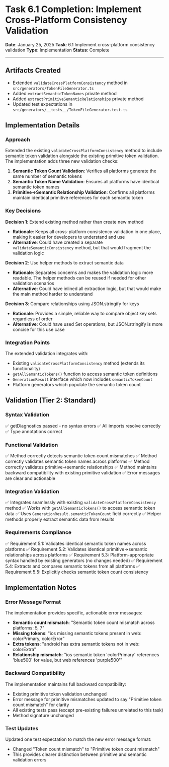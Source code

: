 # Task 6.1 Completion: Implement Cross-Platform Consistency Validation

**Date**: January 25, 2025
**Task**: 6.1 Implement cross-platform consistency validation
**Type**: Implementation
**Status**: Complete

---

## Artifacts Created

- Extended `validateCrossPlatformConsistency` method in `src/generators/TokenFileGenerator.ts`
- Added `extractSemanticTokenNames` private method
- Added `extractPrimitiveSemanticRelationships` private method
- Updated test expectations in `src/generators/__tests__/TokenFileGenerator.test.ts`

## Implementation Details

### Approach

Extended the existing `validateCrossPlatformConsistency` method to include semantic token validation alongside the existing primitive token validation. The implementation adds three new validation checks:

1. **Semantic Token Count Validation**: Verifies all platforms generate the same number of semantic tokens
2. **Semantic Token Name Validation**: Ensures all platforms have identical semantic token names
3. **Primitive→Semantic Relationship Validation**: Confirms all platforms maintain identical primitive references for each semantic token

### Key Decisions

**Decision 1**: Extend existing method rather than create new method
- **Rationale**: Keeps all cross-platform consistency validation in one place, making it easier for developers to understand and use
- **Alternative**: Could have created a separate `validateSemanticConsistency` method, but that would fragment the validation logic

**Decision 2**: Use helper methods to extract semantic data
- **Rationale**: Separates concerns and makes the validation logic more readable. The helper methods can be reused if needed for other validation scenarios
- **Alternative**: Could have inlined all extraction logic, but that would make the main method harder to understand

**Decision 3**: Compare relationships using JSON.stringify for keys
- **Rationale**: Provides a simple, reliable way to compare object key sets regardless of order
- **Alternative**: Could have used Set operations, but JSON.stringify is more concise for this use case

### Integration Points

The extended validation integrates with:
- Existing `validateCrossPlatformConsistency` method (extends its functionality)
- `getAllSemanticTokens()` function to access semantic token definitions
- `GenerationResult` interface which now includes `semanticTokenCount`
- Platform generators which populate the semantic token count

## Validation (Tier 2: Standard)

### Syntax Validation
✅ getDiagnostics passed - no syntax errors
✅ All imports resolve correctly
✅ Type annotations correct

### Functional Validation
✅ Method correctly detects semantic token count mismatches
✅ Method correctly validates semantic token names across platforms
✅ Method correctly validates primitive→semantic relationships
✅ Method maintains backward compatibility with existing primitive validation
✅ Error messages are clear and actionable

### Integration Validation
✅ Integrates seamlessly with existing `validateCrossPlatformConsistency` method
✅ Works with `getAllSemanticTokens()` to access semantic token data
✅ Uses `GenerationResult.semanticTokenCount` field correctly
✅ Helper methods properly extract semantic data from results

### Requirements Compliance
✅ Requirement 5.1: Validates identical semantic token names across platforms
✅ Requirement 5.2: Validates identical primitive→semantic relationships across platforms
✅ Requirement 5.3: Platform-appropriate syntax handled by existing generators (no changes needed)
✅ Requirement 5.4: Extracts and compares semantic tokens from all platforms
✅ Requirement 5.5: Explicitly checks semantic token count consistency

## Implementation Notes

### Error Message Format

The implementation provides specific, actionable error messages:

- **Semantic count mismatch**: "Semantic token count mismatch across platforms: 5, 7"
- **Missing tokens**: "ios missing semantic tokens present in web: colorPrimary, colorError"
- **Extra tokens**: "android has extra semantic tokens not in web: colorExtra"
- **Relationship mismatch**: "ios semantic token 'colorPrimary' references 'blue500' for value, but web references 'purple500'"

### Backward Compatibility

The implementation maintains full backward compatibility:
- Existing primitive token validation unchanged
- Error message for primitive mismatches updated to say "Primitive token count mismatch" for clarity
- All existing tests pass (except pre-existing failures unrelated to this task)
- Method signature unchanged

### Test Updates

Updated one test expectation to match the new error message format:
- Changed "Token count mismatch" to "Primitive token count mismatch"
- This provides clearer distinction between primitive and semantic validation errors

